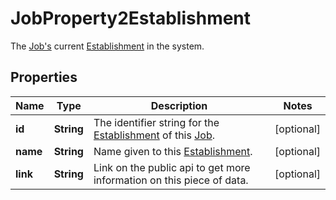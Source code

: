 

# JobProperty2Establishment

The [Job's](https://developers.intellihr.io/docs/v1/) current [Establishment](https://developers.intellihr.io/docs/v1/) in the system.

## Properties

| Name | Type | Description | Notes |
|------------ | ------------- | ------------- | -------------|
|**id** | **String** | The identifier string for the [Establishment](https://developers.intellihr.io/docs/v1/) of this [Job](https://developers.intellihr.io/docs/v1/). |  [optional] |
|**name** | **String** | Name given to this [Establishment](https://developers.intellihr.io/docs/v1/). |  [optional] |
|**link** | **String** | Link on the public api to get more information on this piece of data. |  [optional] |



